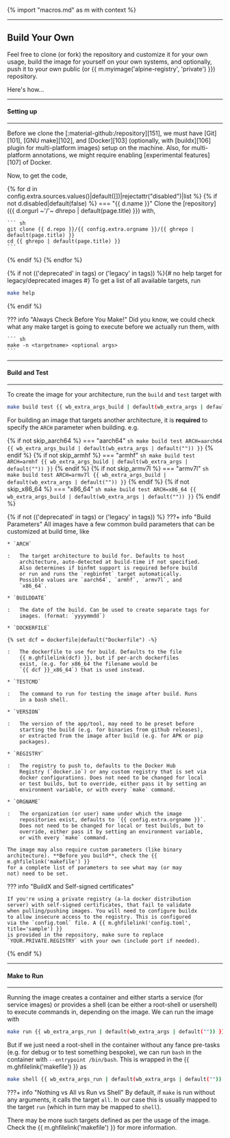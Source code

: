 {% import "macros.md" as m with context %}

---
Build Your Own
---

Feel free to clone (or fork) the repository and customize it for your own
usage, build the image for yourself on your own systems, and optionally, push
it to your own public (or {{ m.myimage('alpine-registry', 'private') }})
repository.

Here's how...


---
#### Setting up
---

Before we clone the [:material-github:/repository][151], we must have [Git][101], [GNU
make][102], and [Docker][103] (optionally, with [buildx][106] plugin for
multi-platform images) setup on the machine. Also, for multi-platform
annotations, we might require enabling [experimental features][107] of Docker.

Now, to get the code,

{% for d in config.extra.sources.values()|default([])|rejectattr("disabled")|list %}
{%   if not d.disabled|default(false) %}
=== "{{ d.name }}"
    Clone the [repository]({{ d.orgurl ~'/'~ dhrepo | default(page.title) }}) with,

    ``` sh
    git clone {{ d.repo }}/{{ config.extra.orgname }}/{{ ghrepo | default(page.title) }}
    cd {{ ghrepo | default(page.title) }}
    ```
{%   endif %}
{% endfor %}

{% if not (('deprecated' in tags) or ('legacy' in tags)) %}{# no help target for legacy/deprecated images #}
To get a list of all available targets, run

``` sh
make help
```
{% endif %}

??? info "Always Check Before You Make!"
    Did you know, we could check what any make target is going to
    execute before we actually run them, with

    ``` sh
    make -n <targetname> <optional args>
    ```
---
#### Build and Test
---

To create the image for your architecture, run the `build` and
`test` target with

``` sh
make build test {{ wb_extra_args_build | default(wb_extra_args | default("")) }}
```

For building an image that targets another architecture, it is
**required** to specify the `ARCH` parameter when building. e.g.

{% if not skip_aarch64 %}
=== "aarch64"
    ``` sh
    make build test ARCH=aarch64 {{ wb_extra_args_build | default(wb_extra_args | default("")) }}
    ```
{% endif %}
{% if not skip_armhf %}
=== "armhf"
    ``` sh
    make build test ARCH=armhf {{ wb_extra_args_build | default(wb_extra_args | default("")) }}
    ```
{% endif %}
{% if not skip_armv7l %}
=== "armv7l"
    ``` sh
    make build test ARCH=armv7l {{ wb_extra_args_build | default(wb_extra_args | default("")) }}
    ```
{% endif %}
{% if not skip_x86_64 %}
=== "x86_64"
    ``` sh
    make build test ARCH=x86_64 {{ wb_extra_args_build | default(wb_extra_args | default("")) }}
    ```
{% endif %}

{% if not (('deprecated' in tags) or ('legacy' in tags)) %}
???+ info "Build Parameters"
    All images have a few common build parameters that can be
    customized at build time, like

    * `ARCH`

    :   The target architecture to build for. Defaults to host
        architecture, auto-detected at build-time if not specified.
        Also determines if binfmt support is required before build
        or run and runs the `regbinfmt` target automatically.
        Possible values are `aarch64`, `armhf`, `armv7l`, and
        `x86_64`.

    * `BUILDDATE`

    :   The date of the build. Can be used to create separate tags for
        images. (format: `yyyymmdd`)

    * `DOCKERFILE`

    {% set dcf = dockerfile|default("Dockerfile") -%}

    :   The dockerfile to use for build. Defaults to the file
        {{ m.ghfilelink(dcf) }}, but if per-arch dockerfiles
        exist, (e.g. for x86_64 the filename would be
        `{{ dcf }}_x86_64`) that is used instead.

    * `TESTCMD`

    :   The command to run for testing the image after build. Runs
        in a bash shell.

    * `VERSION`

    :   The version of the app/tool, may need to be preset before
        starting the build (e.g. for binaries from github releases),
        or extracted from the image after build (e.g. for APK or pip
        packages).

    * `REGISTRY`

    :   The registry to push to, defaults to the Docker Hub
        Registry (`docker.io`) or any custom registry that is set via
        docker configurations. Does not need to be changed for local
        or test builds, but to override, either pass it by setting an
        environment variable, or with every `make` command.

    * `ORGNAME`

    :   The organization (or user) name under which the image
        repositories exist, defaults to `{{ config.extra.orgname }}`.
        Does not need to be changed for local or test builds, but to
        override, either pass it by setting an environment variable,
        or with every `make` command.

    The image may also require custom parameters (like binary
    architecture). **Before you build**, check the {{ m.ghfilelink('makefile') }}
    for a complete list of parameters to see what may (or may
    not) need to be set.

??? info "BuildX and Self-signed certificates"

    If you're using a private registry (a-la docker distribution
    server) with self-signed certificates, that fail to validate
    when pulling/pushing images. You will need to configure buildx
    to allow insecure access to the registry. This is configured
    via the `config.toml` file. A {{ m.ghfilelink('config.toml', title='sample') }}
    is provided in the repository, make sure to replace
    `YOUR.PRIVATE.REGISTRY` with your own (include port if needed).
{% endif %}

---
#### Make to Run
---

Running the image creates a container and either starts a service
(for service images) or provides a shell (can be either a root-shell
or usershell) to execute commands in, depending on the image. We
can run the image with

``` sh
make run {{ wb_extra_args_run | default(wb_extra_args | default("")) }}
```

But if we just need a root-shell in the container without
any fance pre-tasks (e.g. for debug or to test something bespoke), we can
run `bash` in the container with `--entrypoint /bin/bash`. This is
wrapped in the {{ m.ghfilelink('makefile') }} as

``` sh
make shell {{ wb_extra_args_run | default(wb_extra_args | default("")) }}
```

???+ info "Nothing vs All vs Run vs Shell"
    By default, if `make` is run without any arguments, it calls
    the target `all`. In our case this is usually mapped to the
    target `run` (which in turn may be mapped to `shell`).

There may be more such targets defined as per the usage of the
image. Check the {{ m.ghfilelink('makefile') }} for more information.
